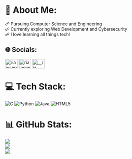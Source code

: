 # 💫 About Me:
☍ Pursuing Computer Science and Engineering <br>☍ Currently exploring Web Development and Cybersecurity<br>☍ I love learning all things tech! 


## 🌐 Socials:
<p align="left">
<a href="https://linkedin.com/in/riajoseph" target="blank"><img align="center" src="https://raw.githubusercontent.com/rahuldkjain/github-profile-readme-generator/master/src/images/icons/Social/linked-in-alt.svg" alt="riajoseph" height="30" width="40" /></a>
<a href="https://www.hackerrank.com/riajoseph2713" target="blank"><img align="center" src="https://raw.githubusercontent.com/rahuldkjain/github-profile-readme-generator/master/src/images/icons/Social/hackerrank.svg" alt="riajoseph2713" height="30" width="40" /></a>
<a href="https://discord.gg/__ria._" target="blank"><img align="center" src="https://raw.githubusercontent.com/rahuldkjain/github-profile-readme-generator/master/src/images/icons/Social/discord.svg" alt="__ria._" height="30" width="40" /></a>
</p>


# 💻 Tech Stack:
![C](https://img.shields.io/badge/c-%2300599C.svg?style=flat&logo=c&logoColor=white) ![Python](https://img.shields.io/badge/python-3670A0?style=flat&logo=python&logoColor=ffdd54) ![Java](https://img.shields.io/badge/java-%23ED8B00.svg?style=flat&logo=openjdk&logoColor=white) ![HTML5](https://img.shields.io/badge/html5-%23E34F26.svg?style=flat&logo=html5&logoColor=white)
# 📊 GitHub Stats:
![](https://github-readme-stats.vercel.app/api?username=riaajoseph&theme=dark&hide_border=false&include_all_commits=false&count_private=false)<br/>
![](https://github-readme-streak-stats.herokuapp.com/?user=riaajoseph&theme=dark&hide_border=false)<br/>
![](https://github-readme-stats.vercel.app/api/top-langs/?username=riaajoseph&theme=dark&hide_border=false&include_all_commits=false&count_private=false&layout=compact)

<!-- Proudly created with GPRM ( https://gprm.itsvg.in ) -->
